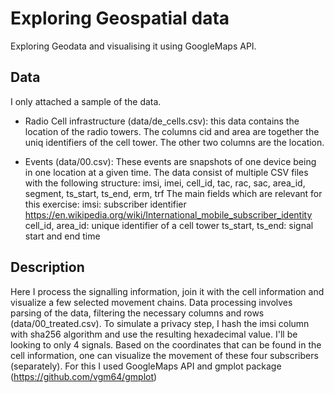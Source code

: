 # Exploring Geospatial data
Exploring Geodata and visualising it using GoogleMaps API.

## Data

I only attached a sample of the data.

- Radio Cell infrastructure (data/de_cells.csv): this data contains the location of the radio towers. The columns cid and area are together the uniq identifiers of the cell tower. The other two columns are the location.

- Events (data/00.csv): These events are snapshots of one device being in one location at a given time. The data consist of multiple CSV files with the following structure: imsi, imei, cell_id, tac, rac, sac, area_id, segment, ts_start, ts_end, erm, trf
The main fields which are relevant for this exercise:
imsi: subscriber identifier https://en.wikipedia.org/wiki/International_mobile_subscriber_identity
cell_id, area_id: unique identifier of a cell tower
ts_start, ts_end: signal start and end time


## Description

Here I process the signalling information, join it with the cell information and visualize a few selected movement chains.
Data processing involves parsing of the data, filtering the necessary columns and rows (data/00_treated.csv).
To simulate a privacy step, I hash the imsi column with sha256 algorithm and use the resulting hexadecimal value.
I'll be looking to only 4 signals.
Based on the coordinates that can be found in the cell information, one can visualize the movement of these four subscribers (separately). For this I used GoogleMaps API and gmplot package (https://github.com/vgm64/gmplot)

